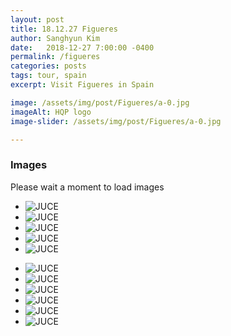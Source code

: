 ```yaml
---
layout: post
title: 18.12.27 Figueres 
author: Sanghyun Kim
date:   2018-12-27 7:00:00 -0400
permalink: /figueres
categories: posts
tags: tour, spain
excerpt: Visit Figueres in Spain

image: /assets/img/post/Figueres/a-0.jpg
imageAlt: HQP logo
image-slider: /assets/img/post/Figueres/a-0.jpg

---
```

### Images
Please wait a moment to load images

<div class="row projects-display">
    <div class="flexslider">
        <ul class="slides">
	  			<li>
					<div class="images">
						<img alt="JUCE" src="{{ site.url }}/assets/img/post/Figueres/a-0.jpg">
					</div>
        		</li>
				<li>  
					<div class="images">
						<img alt="JUCE" src="{{ site.url }}/assets/img/post/Figueres/a-1.jpg">
					</div>
				</li>  
				<li>  
					<div class="images">
						<img alt="JUCE" src="{{ site.url }}/assets/img/post/Figueres/a-2.jpg">
					</div>
				</li>
								<li>  
					<div class="images">
						<img alt="JUCE" src="{{ site.url }}/assets/img/post/Figueres/a-3.jpg">
					</div>
				</li>  
								<li>  
					<div class="images">
						<img alt="JUCE" src="{{ site.url }}/assets/img/post/Figueres/a-4.jpg">
					</div>
				</li>  
			</ul>
    </div>
</div>
<div class="row projects-display">
    <div class="flexslider">
        <ul class="slides">
	  			<li>
					<div class="images">
						<img alt="JUCE" src="{{ site.url }}/assets/img/post/Figueres/a-5.jpg">
					</div>
        		</li>
				<li>  
					<div class="images">
						<img alt="JUCE" src="{{ site.url }}/assets/img/post/Figueres/a-6.jpg"  >
					</div>
				</li>  
				<li>  
					<div class="images">
						<img alt="JUCE" src="{{ site.url }}/assets/img/post/Figueres/a-7.jpg">
					</div>
				</li>
								<li>  
					<div class="images">
						<img alt="JUCE" src="{{ site.url }}/assets/img/post/Figueres/a-8.jpg">
					</div>
				</li>  
								<li>  
					<div class="images">
						<img alt="JUCE" src="{{ site.url }}/assets/img/post/Figueres/a-9.jpg">
					</div>
				</li>  
				<li>  
					<div class="images">
						<img alt="JUCE" src="{{ site.url }}/assets/img/post/Figueres/a-10.jpg">
					</div>
				</li>  
			</ul>
    </div>
</div>